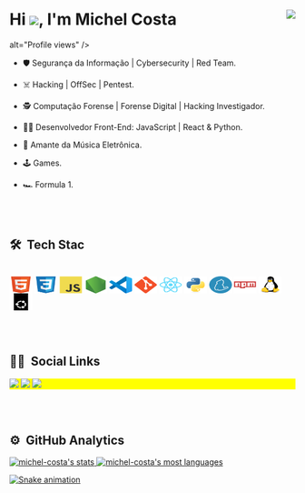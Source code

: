 <div>
    <img align="right" height="590em"
      src="https://raw.githubusercontent.com/gist/michel-costa/65d97cf8115c38ffbe7edc66970ec116/raw/4d3cfb86187fb7aa2a918f27c91fce9af898db16/githubcard.svg" />
    <h1 align="left">Hi <img src="https://raw.githubusercontent.com/kaueMarques/kaueMarques/master/hi.gif"
        width="30px">, I'm Michel Costa</h1>
    <p align="left"> alt="Profile views" />
    </p>
  </div>


- 🛡️ Segurança da Informação | Cybersecurity | Red Team.

- ☠️ Hacking | OffSec | Pentest.

- 🕵 Computação Forense | Forense Digital | Hacking Investigador.

- 👨‍💻 Desenvolvedor Front-End: JavaScript | React & Python.

- 🎵  Amante da Música Eletrônica.

- 🕹  Games.

- 🏎️  Formula 1.

<br><br>


## 🛠 &nbsp;Tech Stac

<div style="display: inline_block"><br>
    <img align="center" alt="Michel-HTML" height="30" width="40"
      src="https://raw.githubusercontent.com/devicons/devicon/master/icons/html5/html5-original.svg">
    <img align="center" alt="Michel-CSS" height="30" width="40"
      src="https://raw.githubusercontent.com/devicons/devicon/master/icons/css3/css3-original.svg">
    <img align="center" alt="Michel-Js" height="30" width="40"
      src="https://raw.githubusercontent.com/devicons/devicon/master/icons/javascript/javascript-original.svg">
    <img align="center" alt="Michel-Node" height="30" width="40"
      src="https://raw.githubusercontent.com/devicons/devicon/master/icons/nodejs/nodejs-original.svg">
    <img align="center" alt="Michel-vscode" height="30" width="40"
      src="https://raw.githubusercontent.com/devicons/devicon/master/icons/vscode/vscode-original.svg">
    <img align="center" alt="Michel-git" height="30" width="40"
      src="https://raw.githubusercontent.com/devicons/devicon/master/icons/git/git-original.svg">
    <img align="center" alt="Michel-React" height="30" width="40"
      src="https://raw.githubusercontent.com/devicons/devicon/master/icons/react/react-original.svg">
    <img align="center" alt="Michel-Python" height="30" width="40"
      src="https://raw.githubusercontent.com/devicons/devicon/master/icons/python/python-original.svg">
    <img align="center" alt="Michel-yarn" height="30" width="40"
      src="https://raw.githubusercontent.com/devicons/devicon/master/icons/yarn/yarn-original.svg">
    <img align="center" alt="Michel-npm" height="30" width="40"
      src="https://raw.githubusercontent.com/devicons/devicon/master/icons/npm/npm-original-wordmark.svg">
    <img align="center" alt="Michel-linux" height="30" width="40"
      src="https://raw.githubusercontent.com/devicons/devicon/master/icons/linux/linux-original.svg">
    <img align="center" alt="Michel-ubuntu" height="30" width="40"
      src="https://raw.githubusercontent.com/devicons/devicon/master/icons/ubuntu/ubuntu-plain.svg">
  </div>

<br><br>


## 👦🏻 &nbsp;Social Links

<div>
    <p align="left" style="background:yellow">
      <a href="https://www.linkedin.com/in/michelc13/" target="_blank"><img
          src="https://img.shields.io/badge/-LinkedIn-%230077B5?style=for-the-badge&logo=linkedin&logoColor=white"
          target="_blank"></a>
      <a href="https://codepen.io/michelk13" target="_blank"><img
          src="https://img.shields.io/badge/-codepen.io-%23333?style=for-the-badge&logo=codepen.io&logoColor=white"
          target="_blank"></a>
      <a href="mailto:michel.mcs.admpf@gmail.com" target="_blank"><img
          src="https://img.shields.io/badge/Gmail-D14836?style=for-the-badge&logo=gmail&logoColor=white"></a>
      </p>
  </div>
   
  
<br><br>


## ⚙️ &nbsp;GitHub Analytics

<div>
<p align="left">
    <a href="https://github.com/michel-costa">
      <img width="530em"
        src="https://github-readme-stats.vercel.app/api?username=michel-costa&show_icons=true&theme=outrun"
        alt="michel-costa's stats" />
      <img width="530em"
        src="https://github-readme-stats.vercel.app/api/top-langs/?username=michel-costa&layout=compact&theme=outrun"
        alt="michel-costa's most languages" />
  </p>
  
  ![Snake animation](https://github.com/michel-costa/michel-costa/blob/output/github-contribution-grid-snake.svg)
 
  
  </div>
